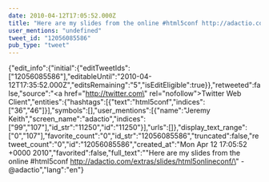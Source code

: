 ```yaml
---
date: 2010-04-12T17:05:52.000Z
title: "Here are my slides from the online #html5conf http://adactio.com/extras/slides/html5onlineconf/ -<a href='http://twitter.com/adactio'>@adactio</a>″"
user_mentions: "undefined"
tweet_id: "12056085586"
pub_type: "tweet"
---
```

{"edit_info":{"initial":{"editTweetIds":["12056085586"],"editableUntil":"2010-04-12T17:35:52.000Z","editsRemaining":"5","isEditEligible":true}},"retweeted":false,"source":"<a href=\"http://twitter.com\" rel=\"nofollow\">Twitter Web Client</a>","entities":{"hashtags":[{"text":"html5conf","indices":["36","46"]}],"symbols":[],"user_mentions":[{"name":"Jeremy Keith","screen_name":"adactio","indices":["99","107"],"id_str":"11250","id":"11250"}],"urls":[]},"display_text_range":["0","107"],"favorite_count":"0","id_str":"12056085586","truncated":false,"retweet_count":"0","id":"12056085586","created_at":"Mon Apr 12 17:05:52 +0000 2010","favorited":false,"full_text":"\"Here are my slides from the online #html5conf http://adactio.com/extras/slides/html5onlineconf/\" -@adactio","lang":"en"}
